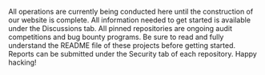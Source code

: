 All operations are currently being conducted here until the construction of our website is complete. All information needed to get started is available under the Discussions tab. All pinned repositories are ongoing audit competitions and bug bounty programs. Be sure to read and fully understand the README file of these projects before getting started. Reports can be submitted under the Security tab of each repository. Happy hacking!
